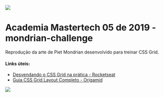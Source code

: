 ![](https://user-images.githubusercontent.com/52453558/78079807-47c19380-7383-11ea-9eff-49838773bf57.png)

# Academia Mastertech 05 de 2019 - mondrian-challenge
Reprodução da arte de Piet Mondrian desenvolvido para treinar CSS Grid.

#### Links úteis:
- [Desvendando o CSS Grid na prática - Rocketseat](https://www.youtube.com/watch?v=HN1UjzRSdBk)
- [Guia CSS Grid Layout Completo - Origamid](https://www.origamid.com/projetos/css-grid-layout-guia-completo/)

![](https://user-images.githubusercontent.com/52453558/78080538-d4b91c80-7384-11ea-9e5c-d49b43385d3d.jpg)
